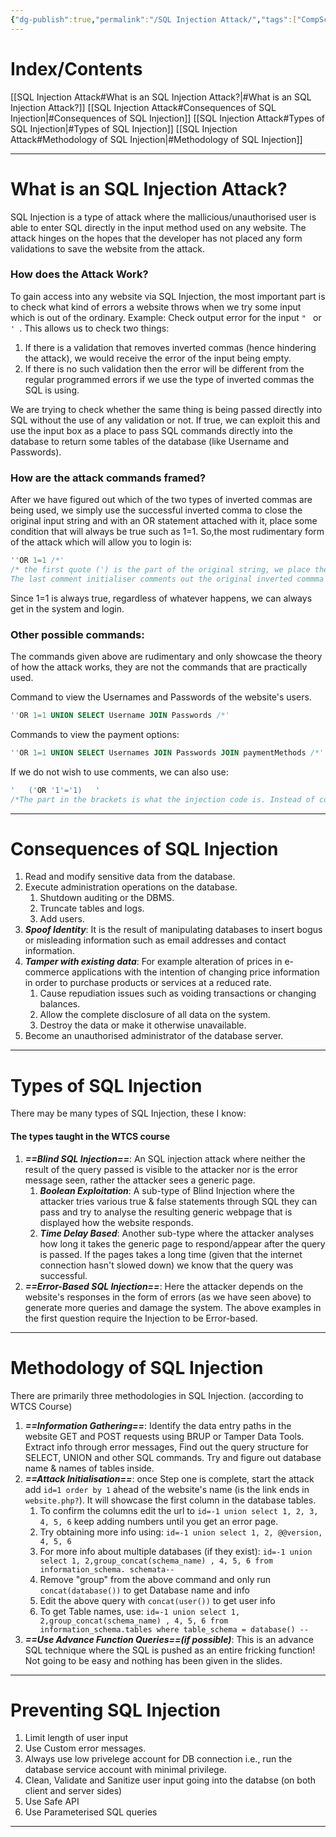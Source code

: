 ```yaml
---
{"dg-publish":true,"permalink":"/SQL Injection Attack/","tags":["CompSci","CyberSec"]}
---
```


# Index/Contents
[[SQL Injection Attack#What is an SQL Injection Attack?\|#What is an SQL Injection Attack?]]
[[SQL Injection Attack#Consequences of SQL Injection\|#Consequences of SQL Injection]]
[[SQL Injection Attack#Types of SQL Injection\|#Types of SQL Injection]]
[[SQL Injection Attack#Methodology of SQL Injection\|#Methodology of SQL Injection]]

-----
# What is an SQL Injection Attack?
SQL Injection is a type of attack where the mallicious/unauthorised user is able to enter SQL directly in the input method used on any website. The attack hinges on the hopes that the developer has not placed any form validations to save the website from the attack.

### How does the Attack Work?
To gain access into any website via SQL Injection, the most important part is to check what kind of errors a website throws when we try some input which is out of the ordinary. 
Example: Check output error for the input `" ` or `' `. This allows us to check two things:
1. If there is a validation that removes inverted commas (hence hindering the attack), we would receive the error of the input being empty.
2. If there is no such validation then the error will be different from the regular programmed errors if we use the type of inverted commas the SQL is using.

We are trying to check whether the same thing is being passed directly into SQL without the use of any validation or not. If true, we can exploit this and use the input box as a place to pass SQL commands directly into the database to return some tables of the database (like Username and Passwords).

### How are the attack commands framed?
After we have figured out which of the two types of inverted commas are being used, we simply use the successful inverted comma to close the original input string and with an OR statement attached with it, place some condition that will always be true such as 1=1.
So,the most rudimentary form of the attack which will allow you to login is:
```SQL
''OR 1=1 /*'
/* the first quote (') is the part of the original string, we place the second one to block it closed and place OR 1=1.
The last comment initialiser comments out the original inverted commma which was suppose to actually end the input.*/
```

Since 1=1 is always true, regardless of whatever happens, we can always get in the system and login.

### Other possible commands:
The commands given above are rudimentary and only showcase the theory of how the attack works, they are not the commands that are practically used.

Command to view the Usernames and Passwords of the website's users.
```SQL
''OR 1=1 UNION SELECT Username JOIN Passwords /*' 
```

Commands to view the payment options:
```SQL
''OR 1=1 UNION SELECT Usernames JOIN Passwords JOIN paymentMethods /*'
```

If we do not wish to use comments, we can also use:
```SQL
'   ('OR '1'='1)   '
/*The part in the brackets is what the injection code is. Instead of commenting it out, we can leverage it.*/
```

---
# Consequences of SQL Injection
1. Read and modify sensitive data from the database.
2. Execute administration operations on the database.
	1. Shutdown auditing or the DBMS.
	2. Truncate tables and logs.
	3. Add users.
3. ***Spoof Identity***: It is the result of manipulating databases to insert bogus or misleading information such as email addresses and contact information. 
4. ***Tamper with existing data***: For example alteration of prices in e-commerce applications with the intention of changing price information in order to purchase products or services at a reduced rate. 
	1. Cause repudiation issues such as voiding transactions or changing balances. 
	2. Allow the complete disclosure of all data on the system. 
	3. Destroy the data or make it otherwise unavailable. 
5. Become an unauthorised administrator of the database server.

---
# Types of SQL Injection
There may be many types of SQL Injection, these I know:
#### The types taught in the WTCS course
1. ***==Blind SQL Injection==***: An SQL injection attack where neither the result of the query passed is visible to the attacker nor is the error message seen, rather the attacker sees a generic page.
	1. ***Boolean Exploitation***: A sub-type of Blind Injection where the attacker tries various true & false statements through SQL they can pass and try to analyse the resulting generic webpage that is displayed  how the website responds.
	2. ***Time Delay Based***: Another sub-type where the attacker analyses how long it takes the generic page to respond/appear after the query is passed. If the pages takes a long time (given that the internet connection hasn't slowed down) we know that the query was successful.
2. ***==Error-Based SQL Injection==***: Here the attacker depends on the website's responses in the form of errors (as we have seen above) to generate more queries and damage the system. The above examples in the first question require the Injection to be Error-based.

---
# Methodology of SQL Injection
There are primarily three methodologies in SQL Injection. (according to WTCS Course)
1. ***==Information Gathering==***: Identify the data entry paths in the website GET and POST requests using BRUP or Tamper Data Tools. Extract info through error messages, Find out the query structure for SELECT, UNION and other SQL commands. Try and figure out database name & names of tables inside.
2. ***==Attack Initialisation==***: once Step one is complete, start the attack add `id=1 order by 1` ahead of the website's name (is the link ends in `website.php?`). It will showcase the first column in the database tables.
	1. To confirm the columns edit the url to `id=-1 union select 1, 2, 3, 4, 5, 6` keep adding numbers until you get an error page.
	2. Try obtaining more info using: `id=-1 union select 1, 2, @@version, 4, 5, 6`
	3. For more info about multiple databases (if they exist): `id=-1 union select 1, 2,group_concat(schema_name) , 4, 5, 6 from information_schema. schemata--`
	4. Remove "group" from the above command and only run `concat(database())` to get Database name and info
	5. Edit the above query with `concat(user())` to get user info
	6. To get Table names, use: `id=-1 union select 1, 2,group_concat(schema_name) , 4, 5, 6 from information_schema.tables where table_schema = database() --`
3. ***==Use Advance Function Queries==(if possible)***: This is an advance SQL technique where the SQL is pushed as an entire fricking function! Not going to be easy and nothing has been given in the slides.

---
# Preventing SQL Injection
1. Limit length of user input
2. Use Custom error messages.
3. Always use low privelege account for DB connection i.e., run the database service account with minimal privilege.
4. Clean, Validate and Sanitize user input going into the databse (on both client and server sides)
5. Use Safe API
6. Use Parameterised SQL queries

---

